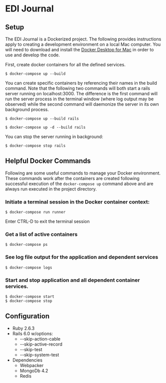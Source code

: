 # EDI Journal


## Setup
The EDI Journal is a Dockerized project.  The following provides instructions apply to creating a development environment on a local Mac computer.  You will need to download and install the [Docker Desktop for Mac](https://docs.docker.com/docker-for-mac/install/) in order to use and develop the code.

First, create docker containers for all the defined services.  

```
$ docker-compose up --build
```

You can create specific containers by referencing their names in the build command.  Note that the following two commands will both start a rails server running on localhost:3000.  The difference is the first command will run the server process in the terminal window (where log output may be observed) while the second command will daemonize the server in its own background process.  

```
$ docker-compose up --build rails
```

```
$ docker-compose up -d --build rails
```

You can stop the server running in background:

```
$ docker-compose stop rails
```

## Helpful Docker Commands

Following are some useful commands to manage your Docker environment.  These commands work after the containers are created following successful execution of the ```docker-compose up``` command above and are always run executed in the project directory. 


### Initiate a terminal session in the Docker container context:

```
$ docker-compose run runner
```

Enter CTRL-D to exit the terminal session

### Get a list of active containers

```
$ docker-compose ps
```

### See log file output for the application and dependent services

```
$ docker-compose logs
```

### Start and stop application and all dependent container services.  

```
$ docker-compose start
$ docker-compose stop
```


## Configuration

* Ruby 2.6.3
* Rails 6.0 w/options:
  * --skip-action-cable
  * --skip-active-record
  * --skip-test
  * --skip-system-test
* Dependencies
  *  Webpacker
  *  MongoDb 4.2
  *  Redis
